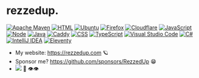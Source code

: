 # **rezzedup.**

<!-- Badges from: https://github.com/progfay/shields-with-icon -->


[![Apache Maven](https://img.shields.io/static/v1?style=for-the-badge&message=Apache+Maven&color=C71A36&logo=Apache+Maven&logoColor=FFFFFF&label=)](# "Apache Maven")
[![HTML](https://img.shields.io/static/v1?style=for-the-badge&message=HTML&color=E34F26&logo=HTML5&logoColor=FFFFFF&label=)](# "HTML")
[![Ubuntu](https://img.shields.io/static/v1?style=for-the-badge&message=Ubuntu&color=E95420&logo=Ubuntu&logoColor=FFFFFF&label=)](# "Ubuntu")
[![Firefox](https://img.shields.io/static/v1?style=for-the-badge&message=Firefox&color=FF7139&logo=Firefox+Browser&logoColor=FFFFFF&label=)](# "Firefox")
[![Cloudflare](https://img.shields.io/static/v1?style=for-the-badge&message=Cloudflare&color=F38020&logo=Cloudflare&logoColor=FFFFFF&label=)](# "Cloudflare")
[![JavaScript](https://img.shields.io/static/v1?style=for-the-badge&message=JS&color=F7DF1E&logo=JavaScript&logoColor=222222&label=)](# "JavaScript")
[![Node](https://img.shields.io/static/v1?style=for-the-badge&message=Node&color=339933&logo=Node.js&logoColor=FFFFFF&label=)](# "Node")
[![Java](https://img.shields.io/static/v1?style=for-the-badge&message=Java&color=437291&logo=OpenJDK&logoColor=FFFFFF&label=)](# "Java")
[![Caddy](https://img.shields.io/static/v1?style=for-the-badge&message=Caddy&color=1F88C0&logo=Caddy&logoColor=FFFFFF&label=)](# "Caddy")
[![CSS](https://img.shields.io/static/v1?style=for-the-badge&message=CSS&color=1572B6&logo=CSS3&logoColor=FFFFFF&label=)](# "CSS")
[![TypeScript](https://img.shields.io/static/v1?style=for-the-badge&message=TypeScript&color=3178C6&logo=TypeScript&logoColor=FFFFFF&label=)](# "TypeScript")
[![Visual Studio Code](https://img.shields.io/static/v1?style=for-the-badge&message=VS+Code&color=007ACC&logo=Visual+Studio+Code&logoColor=FFFFFF&label=)](# "Visual Studio Code")
[![C#](https://img.shields.io/static/v1?style=for-the-badge&message=C%23&color=512BD4&logo=C+Sharp&logoColor=FFFFFF&label=)](# "C#")
[![IntelliJ IDEA](https://img.shields.io/static/v1?style=for-the-badge&message=IntelliJ+IDEA&color=000000&logo=IntelliJ+IDEA&logoColor=FFFFFF&label=)](# "IntelliJ IDEA")
[![Eleventy](https://img.shields.io/static/v1?style=for-the-badge&message=Eleventy&color=000000&logo=Eleventy&logoColor=FFFFFF&label=)](# "Eleventy")


- My website: https://rezzedup.com 🪐
- Sponsor me? https://github.com/sponsors/RezzedUp 😁
- [![](https://komarev.com/ghpvc/?username=RezzedUp)](# "I see you!") 👋 👁️👁️
